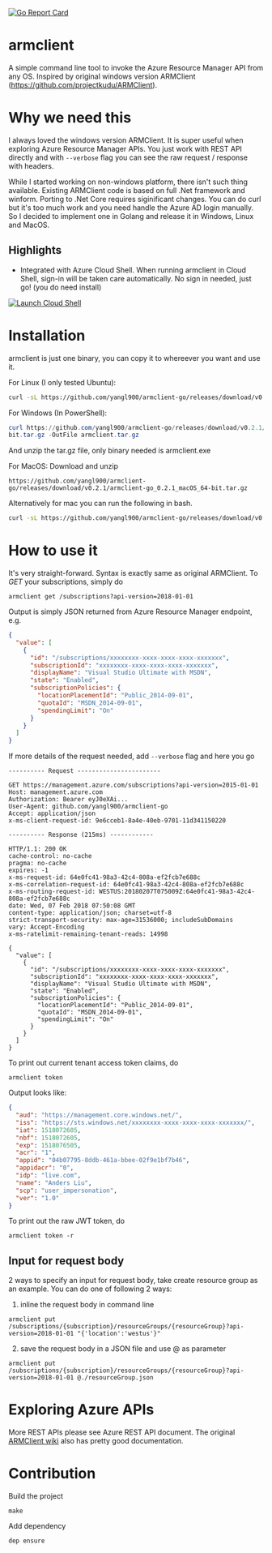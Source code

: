 [![Go Report Card](https://goreportcard.com/badge/github.com/yangl900/armclient-go)](https://goreportcard.com/report/github.com/yangl900/armclient-go)
# armclient
A simple command line tool to invoke the Azure Resource Manager API from any OS. Inspired by original windows version ARMClient (https://github.com/projectkudu/ARMClient).

# Why we need this
I always loved the windows version ARMClient. It is super useful when exploring Azure Resource Manager APIs. You just work with REST API directly and with `--verbose` flag you can see the raw request / response with headers.

While I started working on non-windows platform, there isn't such thing available. Existing ARMClient code is based on full .Net framework and winform. Porting to .Net Core requires siginificant changes. You can do curl but it's too much work and you need handle the Azure AD login manually. So I decided to implement one in Golang and release it in Windows, Linux and MacOS.

## Highlights
* Integrated with Azure Cloud Shell. When running armclient in Cloud Shell, sign-in will be taken care automatically. No sign in needed, just go! (you do need install)

[![Launch Cloud Shell](https://shell.azure.com/images/launchcloudshell.png "Launch Cloud Shell")](https://shell.azure.com)

# Installation
armclient is just one binary, you can copy it to whereever you want and use it.

For Linux (I only tested Ubuntu):
```bash
curl -sL https://github.com/yangl900/armclient-go/releases/download/v0.2.1/armclient-go_0.2.1_linux_64-bit.tar.gz | tar xz
```

For Windows (In PowerShell):
```powershell
curl https://github.com/yangl900/armclient-go/releases/download/v0.2.1/armclient-go_0.2.1_windows_64-
bit.tar.gz -OutFile armclient.tar.gz
```
And unzip the tar.gz file, only binary needed is armclient.exe

For MacOS:
Download and unzip
```
https://github.com/yangl900/armclient-go/releases/download/v0.2.1/armclient-go_0.2.1_macOS_64-bit.tar.gz
```

Alternatively for mac you can run the following in bash.

```bash
curl -sL https://github.com/yangl900/armclient-go/releases/download/v0.2.1/armclient-go_0.2.1_macOS_64-bit.tar.gz | tar xz
```

# How to use it
It's very straight-forward. Syntax is exactly same as original ARMClient. To *GET* your subscriptions, simply do

```
armclient get /subscriptions?api-version=2018-01-01
```

Output is simply JSON returned from Azure Resource Manager endpoint, e.g.
```json
{
  "value": [
    {
      "id": "/subscriptions/xxxxxxxx-xxxx-xxxx-xxxx-xxxxxxx",
      "subscriptionId": "xxxxxxxx-xxxx-xxxx-xxxx-xxxxxxx",
      "displayName": "Visual Studio Ultimate with MSDN",
      "state": "Enabled",
      "subscriptionPolicies": {
        "locationPlacementId": "Public_2014-09-01",
        "quotaId": "MSDN_2014-09-01",
        "spendingLimit": "On"
      }
    }
  ]
}
```
If more details of the request needed, add `--verbose` flag and here you go
```
---------- Request -----------------------

GET https://management.azure.com/subscriptions?api-version=2015-01-01
Host: management.azure.com
Authorization: Bearer eyJ0eXAi...
User-Agent: github.com/yangl900/armclient-go
Accept: application/json
x-ms-client-request-id: 9e6cceb1-8a4e-40eb-9701-11d341150220

---------- Response (215ms) ------------

HTTP/1.1: 200 OK
cache-control: no-cache
pragma: no-cache
expires: -1
x-ms-request-id: 64e0fc41-98a3-42c4-808a-ef2fcb7e688c
x-ms-correlation-request-id: 64e0fc41-98a3-42c4-808a-ef2fcb7e688c
x-ms-routing-request-id: WESTUS:20180207T075009Z:64e0fc41-98a3-42c4-808a-ef2fcb7e688c
date: Wed, 07 Feb 2018 07:50:08 GMT
content-type: application/json; charset=utf-8
strict-transport-security: max-age=31536000; includeSubDomains
vary: Accept-Encoding
x-ms-ratelimit-remaining-tenant-reads: 14998

{
  "value": [
    {
      "id": "/subscriptions/xxxxxxxx-xxxx-xxxx-xxxx-xxxxxxx",
      "subscriptionId": "xxxxxxxx-xxxx-xxxx-xxxx-xxxxxxx",
      "displayName": "Visual Studio Ultimate with MSDN",
      "state": "Enabled",
      "subscriptionPolicies": {
        "locationPlacementId": "Public_2014-09-01",
        "quotaId": "MSDN_2014-09-01",
        "spendingLimit": "On"
      }
    }
  ]
}
```

To print out current tenant access token claims, do
```
armclient token
```

Output looks like:
```json
{
  "aud": "https://management.core.windows.net/",
  "iss": "https://sts.windows.net/xxxxxxxx-xxxx-xxxx-xxxx-xxxxxxx/",
  "iat": 1518072605,
  "nbf": 1518072605,
  "exp": 1518076505,
  "acr": "1",
  "appid": "04b07795-8ddb-461a-bbee-02f9e1bf7b46",
  "appidacr": "0",
  "idp": "live.com",
  "name": "Anders Liu",
  "scp": "user_impersonation",
  "ver": "1.0"
}
```

To print out the raw JWT token, do
```
armclient token -r
```

## Input for request body
2 ways to specify an input for request body, take create resource group as an example. You can do one of following 2 ways:

1. inline the request body in command line
```
armclient put /subscriptions/{subscription}/resourceGroups/{resourceGroup}?api-version=2018-01-01 "{'location':'westus'}"
```
2. save the request body in a JSON file and use @<file-path> as parameter
```
armclient put /subscriptions/{subscription}/resourceGroups/{resourceGroup}?api-version=2018-01-01 @./resourceGroup.json
```

# Exploring Azure APIs
More REST APIs please see Azure REST API document. The original [ARMClient wiki](https://github.com/projectkudu/ARMClient/wiki) also has pretty good documentation.

# Contribution
Build the project
```
make
```

Add dependency
```
dep ensure
```